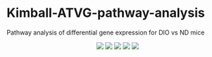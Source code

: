 # Kimball-ATVG-pathway-analysis
Pathway analysis of differential gene expression for DIO vs ND mice

<p align="center">
  <img src="https://github.com/ZovcIfzm/Kimball-ATVG-pathway-enrichment-analysis/blob/main/readme/0001.jpg">  
  <img src="https://github.com/ZovcIfzm/Kimball-ATVG-pathway-enrichment-analysis/blob/main/readme/0002.jpg">  
  <img src="https://github.com/ZovcIfzm/Kimball-ATVG-pathway-enrichment-analysis/blob/main/readme/0003.jpg">  
  <img src="https://github.com/ZovcIfzm/Kimball-ATVG-pathway-enrichment-analysis/blob/main/readme/0004.jpg">   
  <img src="https://github.com/ZovcIfzm/Kimball-ATVG-pathway-enrichment-analysis/blob/main/readme/0005.jpg">  
</p>
